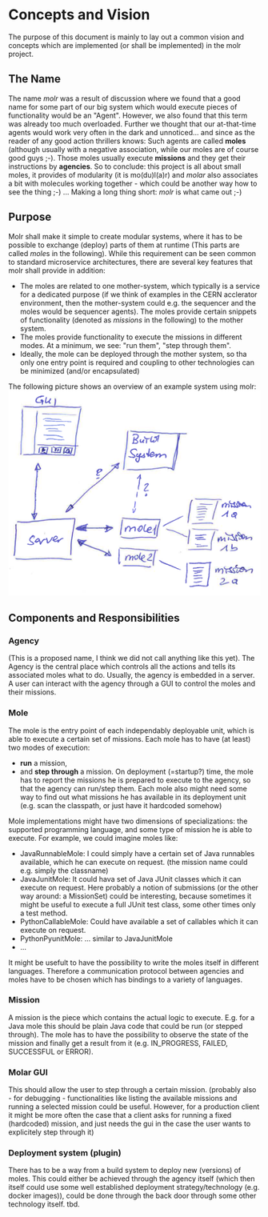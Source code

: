 # Concepts and Vision
The purpose of this document is mainly to lay out a common vision and concepts which are implemented (or shall be implemented) in the molr project.

## The Name
The name *molr* was a result of discussion where we found that a good name for some part of our big system which would execute pieces of functionality would be an "Agent". However, we also found that this term was already too much overloaded. Further we thought that our at-that-time agents would work very often in the dark and unnoticed... and since as the reader of any good action thrillers knows: Such agents are called **moles** (although usually with a negative association, while our moles are of course good guys ;-). Those moles usually execute **missions** and they get their instructions by **agencies**.
So to conclude: this project is all about small moles, it provides of modularity (it is mo(du)l(a)r) and *molar* also associates a bit with molecules working together - which could be another way how to see the thing ;-) ... Making a long thing short: *molr* is what came out ;-)

## Purpose
Molr shall make it simple to create modular systems, where it has to be possible to exchange (deploy) parts of them at runtime (This parts are called *mole*s in the following). While this requirement can be seen common to standard microservice architectures, there are several key features that molr shall provide in addition:

* The moles are related to one mother-system, which typically is a service for a dedicated purpose (if we think of examples in the CERN acclerator environment, then the mother-system could e.g. the sequencer and the moles would be sequencer agents). The moles provide certain snippets of functionality (denoted as *missions* in the following) to the mother system.
* The moles provide functionality to execute the missions in different modes. At a minimum, we see: "run them", "step through them".
* Ideally, the mole can be deployed through the mother system, so tha only one entry point is required and coupling to other technologies can be minimized (and/or encapsulated)

The following picture shows an overview of an example system using molr:
![Molr Overview](img/molr-overview.PNG)

## Components and Responsibilities

### Agency
(This is a proposed name, I think we did not call anything like this yet). The Agency is the central place which controls all the actions and tells its associated moles what to do. Usually, the agency is embedded in a server. A user can interact with the agency through a GUI to control the moles and their missions.

### Mole
The mole is the entry point of each independably deployable unit, which is able to execute a certain set of missions. Each mole has to have (at least) two modes of execution:
* **run** a mission,
* and **step through** a mission.
On deployment (=startup?) time, the mole has to report the missions he is prepared to execute to the agency, so that the agency can run/step them. Each mole also might need some way to find out what missions he has available in its deployment unit (e.g. scan the classpath, or just have it hardcoded somehow)

Mole implementations might have two dimensions of specializations: the supported programming language, and some type of mission he is able to execute. For example, we could imagine moles like:
* JavaRunnableMole: I could simply have a certain set of Java runnables available, which he can execute on request. (the mission name could e.g. simply the classname)
* JavaJunitMole: It could hava set of Java JUnit classes which it can execute on request. Here probably a notion of submissions (or the other way around: a MissionSet) could be interesting, because sometimes it might be useful to execute a full JUnit test class, some other times only a test method.
* PythonCallableMole: Could have available a set of callables which it can execute on request.
* PythonPyunitMole: ... similar to JavaJunitMole
* ...

It might be usefult to have the possibility to write the moles itself in different languages. Therefore a communication protocol between agencies and moles have to be chosen which has bindings to a variety of languages.

### Mission
A mission is the piece which contains the actual logic to execute. E.g. for a Java mole this should be plain Java code that could be run (or stepped through). The mole has to have the possibility to observe the state of the mission and finally get a result from it (e.g. IN_PROGRESS, FAILED, SUCCESSFUL or ERROR).

### Molar GUI
This should allow the user to step through a certain mission.
(probably also - for debugging - functionalities like listing the available missions and running a selected mission could be useful. However, for a production client it might be more often the case that a client asks for running a fixed (hardcoded) mission, and just needs the gui in the case the user wants to explicitely step through it)

### Deployment system (plugin)
There has to be a way from a build system to deploy new (versions) of moles. This could either be achieved through the agency itself (which then itself could use some well established deployment strategy/technology (e.g. docker images)), could be done through the back door through some other technology itself. tbd.
